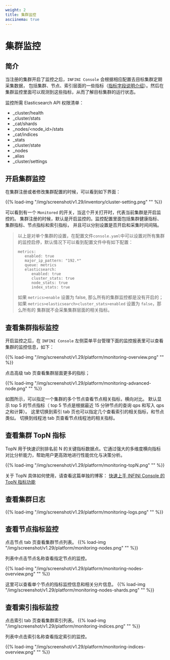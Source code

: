 ```yaml
---
weight: 2
title: 集群监控
asciinema: true
---
```


# 集群监控

## 简介

当注册的集群开启了监控之后，`INFINI Console` 会根据相应配置去目标集群定期采集数据，
包括集群、节点、索引层面的一些指标（[指标字段说明介绍](./infini-metrics-fields-description)）。然后在集群监控里面可以观测到这些指标，从而了解目标集群的运行状态。

监控所需 Elasticsearch API 权限清单：

- \_cluster/health
- \_cluster/stats
- \_cat/shards
- \_nodes/<node_id>/stats
- \_cat/indices
- \_stats
- \_cluster/state
- \_nodes
- \_alias
- \_cluster/settings

## 开启集群监控

在集群注册或者修改集群配置的时候，可以看到如下界面：

{{% load-img "/img/screenshot/v1.29/inventory/cluster-setting.png" "" %}}

可以看到有一个 `Monitored` 的开关，当这个开关打开时，代表当前集群是开启监控的。
集群注册的时候，默认是开启监控的。监控配置里面包括集群健康指标、集群指标、节点指标和索引指标，
并且可以分别设置是否开启和采集时间间隔。

> 以上是对单个集群的设置，在配置文件`console.yaml`中可以设置对所有集群的监控启停，默认情况下可以看到配置文件中有如下配置：
>
> ```ymal
> metrics:
>    enabled: true
>    major_ip_pattern: "192.*"
>    queue: metrics
>    elasticsearch:
>       enabled: true
>       cluster_stats: true
>       node_stats: true
>       index_stats: true
> ```
>
> 如果 `metrics>enable` 设置为 false, 那么所有的集群监控都是没有开启的；
> 如果 `metrics>elasticsearch>cluster_stats>enabled` 设置为 `false`，那么所有的
> 集群就不会采集集群层面的相关指标。

## 查看集群指标监控

开启监控之后，在 `INFINI Console` 左侧菜单平台管理下面的监控报表里可以查看集群的监控信息，如下：

{{% load-img "/img/screenshot/v1.29/platform/monitoring-overview.png" "" %}}

点击高级 tab 页查看集群层面更多的指标；

{{% load-img "/img/screenshot/v1.29/platform/monitoring-advanced-node.png" "" %}}

如图所示，可以指定一个集群的多个节点查看节点相关指标，横向对比。
默认显示 top 5 的节点指标（ top 5 节点是根据最近 15 分钟节点的查询 qps 和写入 qps 之和计算）。
这里切换到索引 tab 页也可以指定几个查看索引的相关指标，和节点类似。
切换到线程池 tab 页查看节点线程池的相关指标。

## 查看集群 TopN 指标

TopN 用于快速识别排名前 N 的关键指标数据点。它通过强大的多维度横向指标对比分析能力，帮助用户更高效地进行性能优化与决策分析。

{{% load-img "/img/screenshot/v1.29/platform/monitoring-topN.png" "" %}}

关于 TopN 具体如何使用，请查看这篇单独的博客： [快速上手 INFINI Console 的 TopN 指标功能](https://infinilabs.cn/blog/2025/console-top-n-metrics/)

## 查看集群日志

{{% load-img "/img/screenshot/v1.29/platform/monitoring-logs.png" "" %}}

## 查看节点指标监控

点击节点 tab 页查看集群节点列表。
{{% load-img "/img/screenshot/v1.29/platform/monitoring-nodes.png" "" %}}

列表中点击节点名称查看指定节点的监控。

{{% load-img "/img/screenshot/v1.29/platform/monitoring-nodes-overview.png" "" %}}

这里可以查看单个节点的指标监控信息和相关分片信息。
{{% load-img "/img/screenshot/v1.29/platform/monitoring-nodes-shards.png" "" %}}

## 查看索引指标监控

点击索引 tab 页查看集群索引列表。
{{% load-img "/img/screenshot/v1.29/platform/monitoring-indices.png" "" %}}

列表中点击索引名称查看指定索引的监控。

{{% load-img "/img/screenshot/v1.29/platform/monitoring-indices-overview.png" "" %}}
